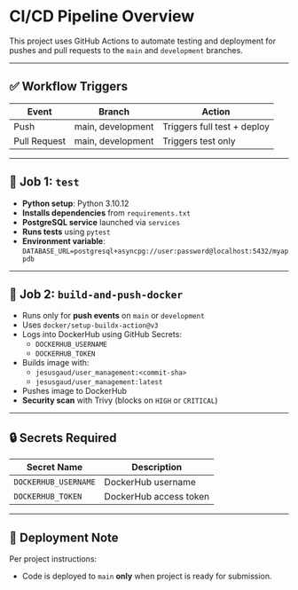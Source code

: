 # CI/CD Pipeline Overview

This project uses GitHub Actions to automate testing and deployment for pushes and pull requests to the `main` and `development` branches.

---

## ✅ Workflow Triggers

| Event         | Branch         | Action                              |
|---------------|----------------|-------------------------------------|
| Push          | main, development | Triggers full test + deploy        |
| Pull Request  | main, development | Triggers test only                 |

---

## 🧪 Job 1: `test`

- **Python setup**: Python 3.10.12
- **Installs dependencies** from `requirements.txt`
- **PostgreSQL service** launched via `services`
- **Runs tests** using `pytest`
- **Environment variable**:
  `DATABASE_URL=postgresql+asyncpg://user:password@localhost:5432/myappdb`

---

## 🐳 Job 2: `build-and-push-docker`

- Runs only for **push events** on `main` or `development`
- Uses `docker/setup-buildx-action@v3`
- Logs into DockerHub using GitHub Secrets:
  - `DOCKERHUB_USERNAME`
  - `DOCKERHUB_TOKEN`
- Builds image with:
  - `jesusgaud/user_management:<commit-sha>`
  - `jesusgaud/user_management:latest`
- Pushes image to DockerHub
- **Security scan** with Trivy (blocks on `HIGH` or `CRITICAL`)

---

## 🔒 Secrets Required

| Secret Name         | Description                |
|---------------------|----------------------------|
| `DOCKERHUB_USERNAME`| DockerHub username         |
| `DOCKERHUB_TOKEN`   | DockerHub access token     |

---

## 📌 Deployment Note

Per project instructions:
- Code is deployed to `main` **only** when project is ready for submission.
